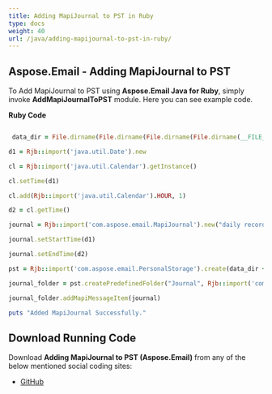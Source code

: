 ```yaml
---
title: Adding MapiJournal to PST in Ruby
type: docs
weight: 40
url: /java/adding-mapijournal-to-pst-in-ruby/
---
```


## **Aspose.Email - Adding MapiJournal to PST**
To Add MapiJournal to PST using **Aspose.Email Java for Ruby**, simply invoke **AddMapiJournalToPST** module. Here you can see example code.

**Ruby Code**

```ruby

 data_dir = File.dirname(File.dirname(File.dirname(File.dirname(__FILE__)))) + '/data/'

d1 = Rjb::import('java.util.Date').new

cl = Rjb::import('java.util.Calendar').getInstance()

cl.setTime(d1)

cl.add(Rjb::import('java.util.Calendar').HOUR, 1)

d2 = cl.getTime()

journal = Rjb::import('com.aspose.email.MapiJournal').new("daily record", "called out in the dark", "Phone call", "Phone call")

journal.setStartTime(d1)

journal.setEndTime(d2)

pst = Rjb::import('com.aspose.email.PersonalStorage').create(data_dir + "JournalPST.pst", Rjb::import('com.aspose.email.FileFormatVersion').Unicode)

journal_folder = pst.createPredefinedFolder("Journal", Rjb::import('com.aspose.email.StandardIpmFolder').Journal)

journal_folder.addMapiMessageItem(journal)

puts "Added MapiJournal Successfully."

```
## **Download Running Code**
Download **Adding MapiJournal to PST (Aspose.Email)** from any of the below mentioned social coding sites:

- [GitHub](https://github.com/aspose-email/Aspose.Email-for-Java/blob/master/Plugins/Aspose_Email_Java_for_Ruby/lib/asposeemailjava/Outlook/addmapijournaltopst.rb)
